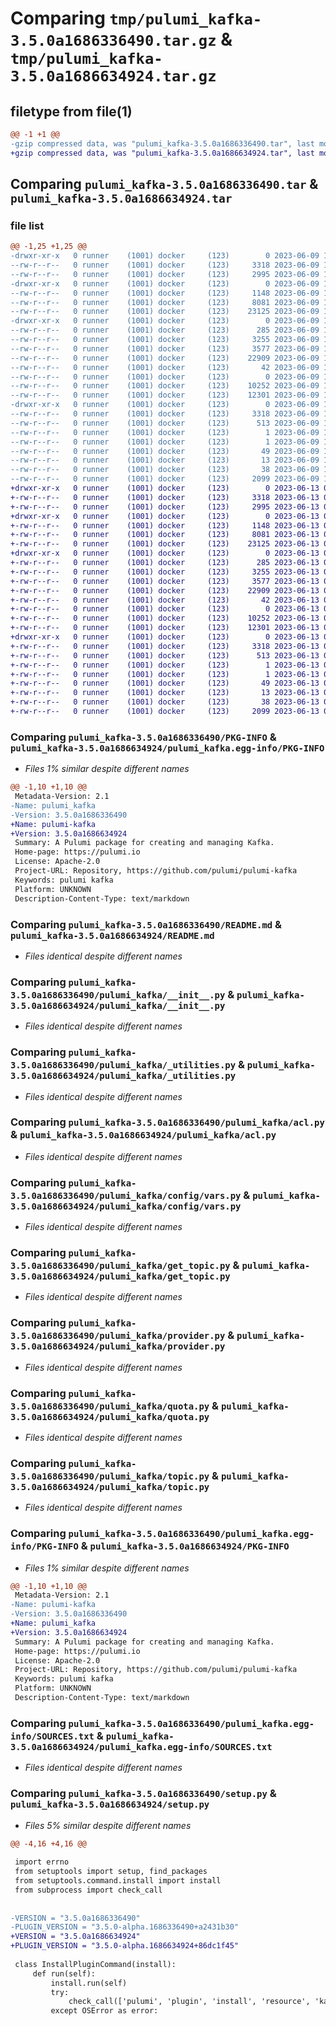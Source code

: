 # Comparing `tmp/pulumi_kafka-3.5.0a1686336490.tar.gz` & `tmp/pulumi_kafka-3.5.0a1686634924.tar.gz`

## filetype from file(1)

```diff
@@ -1 +1 @@
-gzip compressed data, was "pulumi_kafka-3.5.0a1686336490.tar", last modified: Fri Jun  9 18:52:11 2023, max compression
+gzip compressed data, was "pulumi_kafka-3.5.0a1686634924.tar", last modified: Tue Jun 13 05:53:17 2023, max compression
```

## Comparing `pulumi_kafka-3.5.0a1686336490.tar` & `pulumi_kafka-3.5.0a1686634924.tar`

### file list

```diff
@@ -1,25 +1,25 @@
-drwxr-xr-x   0 runner    (1001) docker     (123)        0 2023-06-09 18:52:11.208772 pulumi_kafka-3.5.0a1686336490/
--rw-r--r--   0 runner    (1001) docker     (123)     3318 2023-06-09 18:52:11.204772 pulumi_kafka-3.5.0a1686336490/PKG-INFO
--rw-r--r--   0 runner    (1001) docker     (123)     2995 2023-06-09 18:52:10.000000 pulumi_kafka-3.5.0a1686336490/README.md
-drwxr-xr-x   0 runner    (1001) docker     (123)        0 2023-06-09 18:52:11.204772 pulumi_kafka-3.5.0a1686336490/pulumi_kafka/
--rw-r--r--   0 runner    (1001) docker     (123)     1148 2023-06-09 18:52:10.000000 pulumi_kafka-3.5.0a1686336490/pulumi_kafka/__init__.py
--rw-r--r--   0 runner    (1001) docker     (123)     8081 2023-06-09 18:52:10.000000 pulumi_kafka-3.5.0a1686336490/pulumi_kafka/_utilities.py
--rw-r--r--   0 runner    (1001) docker     (123)    23125 2023-06-09 18:52:10.000000 pulumi_kafka-3.5.0a1686336490/pulumi_kafka/acl.py
-drwxr-xr-x   0 runner    (1001) docker     (123)        0 2023-06-09 18:52:11.204772 pulumi_kafka-3.5.0a1686336490/pulumi_kafka/config/
--rw-r--r--   0 runner    (1001) docker     (123)      285 2023-06-09 18:52:10.000000 pulumi_kafka-3.5.0a1686336490/pulumi_kafka/config/__init__.py
--rw-r--r--   0 runner    (1001) docker     (123)     3255 2023-06-09 18:52:10.000000 pulumi_kafka-3.5.0a1686336490/pulumi_kafka/config/vars.py
--rw-r--r--   0 runner    (1001) docker     (123)     3577 2023-06-09 18:52:10.000000 pulumi_kafka-3.5.0a1686336490/pulumi_kafka/get_topic.py
--rw-r--r--   0 runner    (1001) docker     (123)    22909 2023-06-09 18:52:10.000000 pulumi_kafka-3.5.0a1686336490/pulumi_kafka/provider.py
--rw-r--r--   0 runner    (1001) docker     (123)       42 2023-06-09 18:52:10.000000 pulumi_kafka-3.5.0a1686336490/pulumi_kafka/pulumi-plugin.json
--rw-r--r--   0 runner    (1001) docker     (123)        0 2023-06-09 18:52:10.000000 pulumi_kafka-3.5.0a1686336490/pulumi_kafka/py.typed
--rw-r--r--   0 runner    (1001) docker     (123)    10252 2023-06-09 18:52:10.000000 pulumi_kafka-3.5.0a1686336490/pulumi_kafka/quota.py
--rw-r--r--   0 runner    (1001) docker     (123)    12301 2023-06-09 18:52:10.000000 pulumi_kafka-3.5.0a1686336490/pulumi_kafka/topic.py
-drwxr-xr-x   0 runner    (1001) docker     (123)        0 2023-06-09 18:52:11.204772 pulumi_kafka-3.5.0a1686336490/pulumi_kafka.egg-info/
--rw-r--r--   0 runner    (1001) docker     (123)     3318 2023-06-09 18:52:11.000000 pulumi_kafka-3.5.0a1686336490/pulumi_kafka.egg-info/PKG-INFO
--rw-r--r--   0 runner    (1001) docker     (123)      513 2023-06-09 18:52:11.000000 pulumi_kafka-3.5.0a1686336490/pulumi_kafka.egg-info/SOURCES.txt
--rw-r--r--   0 runner    (1001) docker     (123)        1 2023-06-09 18:52:11.000000 pulumi_kafka-3.5.0a1686336490/pulumi_kafka.egg-info/dependency_links.txt
--rw-r--r--   0 runner    (1001) docker     (123)        1 2023-06-09 18:52:11.000000 pulumi_kafka-3.5.0a1686336490/pulumi_kafka.egg-info/not-zip-safe
--rw-r--r--   0 runner    (1001) docker     (123)       49 2023-06-09 18:52:11.000000 pulumi_kafka-3.5.0a1686336490/pulumi_kafka.egg-info/requires.txt
--rw-r--r--   0 runner    (1001) docker     (123)       13 2023-06-09 18:52:11.000000 pulumi_kafka-3.5.0a1686336490/pulumi_kafka.egg-info/top_level.txt
--rw-r--r--   0 runner    (1001) docker     (123)       38 2023-06-09 18:52:11.208772 pulumi_kafka-3.5.0a1686336490/setup.cfg
--rw-r--r--   0 runner    (1001) docker     (123)     2099 2023-06-09 18:52:10.000000 pulumi_kafka-3.5.0a1686336490/setup.py
+drwxr-xr-x   0 runner    (1001) docker     (123)        0 2023-06-13 05:53:17.661363 pulumi_kafka-3.5.0a1686634924/
+-rw-r--r--   0 runner    (1001) docker     (123)     3318 2023-06-13 05:53:17.661363 pulumi_kafka-3.5.0a1686634924/PKG-INFO
+-rw-r--r--   0 runner    (1001) docker     (123)     2995 2023-06-13 05:53:17.000000 pulumi_kafka-3.5.0a1686634924/README.md
+drwxr-xr-x   0 runner    (1001) docker     (123)        0 2023-06-13 05:53:17.657363 pulumi_kafka-3.5.0a1686634924/pulumi_kafka/
+-rw-r--r--   0 runner    (1001) docker     (123)     1148 2023-06-13 05:53:17.000000 pulumi_kafka-3.5.0a1686634924/pulumi_kafka/__init__.py
+-rw-r--r--   0 runner    (1001) docker     (123)     8081 2023-06-13 05:53:17.000000 pulumi_kafka-3.5.0a1686634924/pulumi_kafka/_utilities.py
+-rw-r--r--   0 runner    (1001) docker     (123)    23125 2023-06-13 05:53:17.000000 pulumi_kafka-3.5.0a1686634924/pulumi_kafka/acl.py
+drwxr-xr-x   0 runner    (1001) docker     (123)        0 2023-06-13 05:53:17.657363 pulumi_kafka-3.5.0a1686634924/pulumi_kafka/config/
+-rw-r--r--   0 runner    (1001) docker     (123)      285 2023-06-13 05:53:17.000000 pulumi_kafka-3.5.0a1686634924/pulumi_kafka/config/__init__.py
+-rw-r--r--   0 runner    (1001) docker     (123)     3255 2023-06-13 05:53:17.000000 pulumi_kafka-3.5.0a1686634924/pulumi_kafka/config/vars.py
+-rw-r--r--   0 runner    (1001) docker     (123)     3577 2023-06-13 05:53:17.000000 pulumi_kafka-3.5.0a1686634924/pulumi_kafka/get_topic.py
+-rw-r--r--   0 runner    (1001) docker     (123)    22909 2023-06-13 05:53:17.000000 pulumi_kafka-3.5.0a1686634924/pulumi_kafka/provider.py
+-rw-r--r--   0 runner    (1001) docker     (123)       42 2023-06-13 05:53:17.000000 pulumi_kafka-3.5.0a1686634924/pulumi_kafka/pulumi-plugin.json
+-rw-r--r--   0 runner    (1001) docker     (123)        0 2023-06-13 05:53:17.000000 pulumi_kafka-3.5.0a1686634924/pulumi_kafka/py.typed
+-rw-r--r--   0 runner    (1001) docker     (123)    10252 2023-06-13 05:53:17.000000 pulumi_kafka-3.5.0a1686634924/pulumi_kafka/quota.py
+-rw-r--r--   0 runner    (1001) docker     (123)    12301 2023-06-13 05:53:17.000000 pulumi_kafka-3.5.0a1686634924/pulumi_kafka/topic.py
+drwxr-xr-x   0 runner    (1001) docker     (123)        0 2023-06-13 05:53:17.657363 pulumi_kafka-3.5.0a1686634924/pulumi_kafka.egg-info/
+-rw-r--r--   0 runner    (1001) docker     (123)     3318 2023-06-13 05:53:17.000000 pulumi_kafka-3.5.0a1686634924/pulumi_kafka.egg-info/PKG-INFO
+-rw-r--r--   0 runner    (1001) docker     (123)      513 2023-06-13 05:53:17.000000 pulumi_kafka-3.5.0a1686634924/pulumi_kafka.egg-info/SOURCES.txt
+-rw-r--r--   0 runner    (1001) docker     (123)        1 2023-06-13 05:53:17.000000 pulumi_kafka-3.5.0a1686634924/pulumi_kafka.egg-info/dependency_links.txt
+-rw-r--r--   0 runner    (1001) docker     (123)        1 2023-06-13 05:53:17.000000 pulumi_kafka-3.5.0a1686634924/pulumi_kafka.egg-info/not-zip-safe
+-rw-r--r--   0 runner    (1001) docker     (123)       49 2023-06-13 05:53:17.000000 pulumi_kafka-3.5.0a1686634924/pulumi_kafka.egg-info/requires.txt
+-rw-r--r--   0 runner    (1001) docker     (123)       13 2023-06-13 05:53:17.000000 pulumi_kafka-3.5.0a1686634924/pulumi_kafka.egg-info/top_level.txt
+-rw-r--r--   0 runner    (1001) docker     (123)       38 2023-06-13 05:53:17.661363 pulumi_kafka-3.5.0a1686634924/setup.cfg
+-rw-r--r--   0 runner    (1001) docker     (123)     2099 2023-06-13 05:53:17.000000 pulumi_kafka-3.5.0a1686634924/setup.py
```

### Comparing `pulumi_kafka-3.5.0a1686336490/PKG-INFO` & `pulumi_kafka-3.5.0a1686634924/pulumi_kafka.egg-info/PKG-INFO`

 * *Files 1% similar despite different names*

```diff
@@ -1,10 +1,10 @@
 Metadata-Version: 2.1
-Name: pulumi_kafka
-Version: 3.5.0a1686336490
+Name: pulumi-kafka
+Version: 3.5.0a1686634924
 Summary: A Pulumi package for creating and managing Kafka.
 Home-page: https://pulumi.io
 License: Apache-2.0
 Project-URL: Repository, https://github.com/pulumi/pulumi-kafka
 Keywords: pulumi kafka
 Platform: UNKNOWN
 Description-Content-Type: text/markdown
```

### Comparing `pulumi_kafka-3.5.0a1686336490/README.md` & `pulumi_kafka-3.5.0a1686634924/README.md`

 * *Files identical despite different names*

### Comparing `pulumi_kafka-3.5.0a1686336490/pulumi_kafka/__init__.py` & `pulumi_kafka-3.5.0a1686634924/pulumi_kafka/__init__.py`

 * *Files identical despite different names*

### Comparing `pulumi_kafka-3.5.0a1686336490/pulumi_kafka/_utilities.py` & `pulumi_kafka-3.5.0a1686634924/pulumi_kafka/_utilities.py`

 * *Files identical despite different names*

### Comparing `pulumi_kafka-3.5.0a1686336490/pulumi_kafka/acl.py` & `pulumi_kafka-3.5.0a1686634924/pulumi_kafka/acl.py`

 * *Files identical despite different names*

### Comparing `pulumi_kafka-3.5.0a1686336490/pulumi_kafka/config/vars.py` & `pulumi_kafka-3.5.0a1686634924/pulumi_kafka/config/vars.py`

 * *Files identical despite different names*

### Comparing `pulumi_kafka-3.5.0a1686336490/pulumi_kafka/get_topic.py` & `pulumi_kafka-3.5.0a1686634924/pulumi_kafka/get_topic.py`

 * *Files identical despite different names*

### Comparing `pulumi_kafka-3.5.0a1686336490/pulumi_kafka/provider.py` & `pulumi_kafka-3.5.0a1686634924/pulumi_kafka/provider.py`

 * *Files identical despite different names*

### Comparing `pulumi_kafka-3.5.0a1686336490/pulumi_kafka/quota.py` & `pulumi_kafka-3.5.0a1686634924/pulumi_kafka/quota.py`

 * *Files identical despite different names*

### Comparing `pulumi_kafka-3.5.0a1686336490/pulumi_kafka/topic.py` & `pulumi_kafka-3.5.0a1686634924/pulumi_kafka/topic.py`

 * *Files identical despite different names*

### Comparing `pulumi_kafka-3.5.0a1686336490/pulumi_kafka.egg-info/PKG-INFO` & `pulumi_kafka-3.5.0a1686634924/PKG-INFO`

 * *Files 1% similar despite different names*

```diff
@@ -1,10 +1,10 @@
 Metadata-Version: 2.1
-Name: pulumi-kafka
-Version: 3.5.0a1686336490
+Name: pulumi_kafka
+Version: 3.5.0a1686634924
 Summary: A Pulumi package for creating and managing Kafka.
 Home-page: https://pulumi.io
 License: Apache-2.0
 Project-URL: Repository, https://github.com/pulumi/pulumi-kafka
 Keywords: pulumi kafka
 Platform: UNKNOWN
 Description-Content-Type: text/markdown
```

### Comparing `pulumi_kafka-3.5.0a1686336490/pulumi_kafka.egg-info/SOURCES.txt` & `pulumi_kafka-3.5.0a1686634924/pulumi_kafka.egg-info/SOURCES.txt`

 * *Files identical despite different names*

### Comparing `pulumi_kafka-3.5.0a1686336490/setup.py` & `pulumi_kafka-3.5.0a1686634924/setup.py`

 * *Files 5% similar despite different names*

```diff
@@ -4,16 +4,16 @@
 
 import errno
 from setuptools import setup, find_packages
 from setuptools.command.install import install
 from subprocess import check_call
 
 
-VERSION = "3.5.0a1686336490"
-PLUGIN_VERSION = "3.5.0-alpha.1686336490+a2431b30"
+VERSION = "3.5.0a1686634924"
+PLUGIN_VERSION = "3.5.0-alpha.1686634924+86dc1f45"
 
 class InstallPluginCommand(install):
     def run(self):
         install.run(self)
         try:
             check_call(['pulumi', 'plugin', 'install', 'resource', 'kafka', PLUGIN_VERSION])
         except OSError as error:
```

